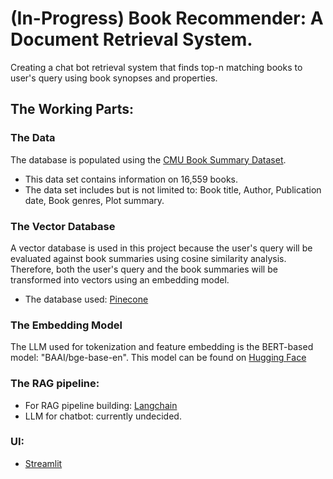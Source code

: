 # (In-Progress) Book Recommender: A Document Retrieval System.
Creating a chat bot retrieval system that finds top-n matching books to user's query using book synopses and properties.

## The Working Parts:
### The Data
The database is populated using the [CMU Book Summary Dataset](https://www.kaggle.com/datasets/ymaricar/cmu-book-summary-dataset).
* This data set contains information on 16,559 books.
* The data set includes but is not limited to: Book title, Author, Publication date, Book genres, Plot summary.

### The Vector Database
A vector database is used in this project because the user's query will be evaluated against book summaries using cosine similarity analysis. Therefore, both the user's query and the book summaries will be transformed into vectors using an embedding model.
* The database used: [Pinecone](https://www.pinecone.io/)

### The Embedding Model
The LLM used for tokenization and feature embedding is the BERT-based model: "BAAI/bge-base-en". This model can be found on [Hugging Face](https://huggingface.co/BAAI/bge-base-en)

### The RAG pipeline:
* For RAG pipeline building: [Langchain](https://python.langchain.com/docs/tutorials/rag/)
* LLM for chatbot: currently undecided.

### UI:
* [Streamlit](https://streamlit.io/)
